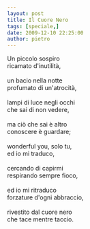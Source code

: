 ```yaml
---
layout: post
title: Il Cuore Nero
tags: [speciale,]
date: 2009-12-10 22:25:00
author: pietro
---
```

Un piccolo sospiro<br/>ricamato d'inutilità,<br/><br/>un bacio nella notte<br/>profumato di un'atrocità,<br/><br/>lampi di luce negli occhi<br/>che sai di non vedere,<br/><br/>ma ciò che sai è altro<br/>conoscere è guardare;<br/><br/>wonderful you, solo tu,<br/>ed io mi traduco,<br/><br/>cercando di capirmi<br/>respirando sempre fioco,<br/><br/>ed io mi ritraduco<br/>forzature d'ogni abbraccio,<br/><br/>rivestito dal cuore nero<br/>che tace mentre taccio.
